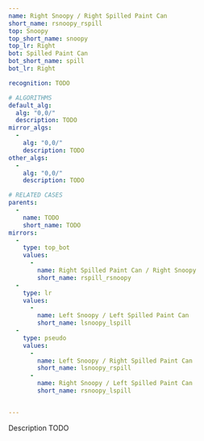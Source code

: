 ```yaml
---
name: Right Snoopy / Right Spilled Paint Can
short_name: rsnoopy_rspill
top: Snoopy
top_short_name: snoopy
top_lr: Right
bot: Spilled Paint Can
bot_short_name: spill
bot_lr: Right

recognition: TODO

# ALGORITHMS
default_alg:
  alg: "0,0/"
  description: TODO
mirror_algs:
  -
    alg: "0,0/"
    description: TODO
other_algs:
  -
    alg: "0,0/"
    description: TODO

# RELATED CASES
parents:
  -
    name: TODO
    short_name: TODO
mirrors:
  -
    type: top_bot
    values: 
      -
        name: Right Spilled Paint Can / Right Snoopy
        short_name: rspill_rsnoopy
  -
    type: lr
    values: 
      -
        name: Left Snoopy / Left Spilled Paint Can
        short_name: lsnoopy_lspill
  -
    type: pseudo
    values: 
      -
        name: Left Snoopy / Right Spilled Paint Can
        short_name: lsnoopy_rspill
      -
        name: Right Snoopy / Left Spilled Paint Can
        short_name: rsnoopy_lspill


---
```


Description TODO

